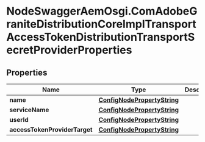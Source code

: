 # NodeSwaggerAemOsgi.ComAdobeGraniteDistributionCoreImplTransportAccessTokenDistributionTransportSecretProviderProperties

## Properties

Name | Type | Description | Notes
------------ | ------------- | ------------- | -------------
**name** | [**ConfigNodePropertyString**](ConfigNodePropertyString.md) |  | [optional] 
**serviceName** | [**ConfigNodePropertyString**](ConfigNodePropertyString.md) |  | [optional] 
**userId** | [**ConfigNodePropertyString**](ConfigNodePropertyString.md) |  | [optional] 
**accessTokenProviderTarget** | [**ConfigNodePropertyString**](ConfigNodePropertyString.md) |  | [optional] 


